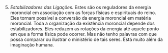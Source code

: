 ﻿5. *Estabilizadores das Ligações.* Estes são os reguladores da energia moroncial em associação com as forças físicas e espirituais do reino. Eles tornam possível a conversão da energia moroncial em matéria moroncial. Toda a organização da existência moroncial depende dos estabilizadores. Eles reduzem as rotações da energia até aquele ponto em que a forma física pode ocorrer. Mas não tenho palavras com que possa comparar ou ilustrar o ministério de tais seres. Está muito além da imaginação humana.